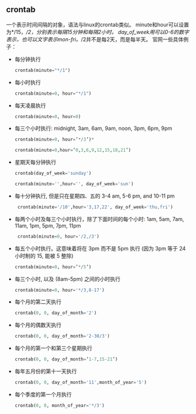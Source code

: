 ## crontab
一个表示时间间隔的对象，语法与linux的crontab类似。
minute和hour可以设置为*/15，*/2，分别表示每隔15分钟和每隔2小时。
day_of_week用可以0-6的数字表示，也可以文字表示mon-fri。*/2并不是每2天，而是每半天。
官网一些具体例子：

- 每分钟执行

  ```python
  crontab(minute="*/1")
  ```

- 每小时执行

  ```python
  crontab(minute=0, hour="*/1")
  ```

- 每天凌晨执行

  ```python
  crontab(minute=0, hour=0)
  ```

- 每三个小时执行: midnight, 3am, 6am, 9am, noon, 3pm, 6pm, 9pm

  ```python
  crontab(minute=0, hour=’*/3’)*
  ```

  ```python
  crontab(minute=0,hour=‘0,3,6,9,12,15,18,21’) 
  ```

- 星期天每分钟执行

  ```python
  crontab(day_of_week='sunday') 
  ```

  ```python
  crontab(minute='',hour='', day_of_week='sun') 
  ```

- 每十分钟执行, 但是只在星期四、五的 3-4 am, 5-6 pm, and 10-11 pm

  ```python
   crontab(minute='/10',hour='3,17,22', day_of_week='thu,fri')
  ```

- 每两个小时及每三个小时执行，除了下面时间的每个小时: 1am, 5am, 7am, 11am, 1pm, 5pm, 7pm, 11pm

  ```python
   crontab(minute=0, hour='/2,/3') 
  ```

- 每五个小时执行。这意味着将在 3pm 而不是 5pm 执行 (因为 3pm 等于 24 小时制的 15, 能被 5 整除) 

  ```python
  crontab(minute=0, hour=’*/5’) 
  ```

- 每三个小时, 以及 (8am-5pm) 之间的小时执行

  ```python
  crontab(minute=0, hour='*/3,8-17')
  ```

- 每个月的第二天执行

  ```python
  crontab(0, 0, day_of_month='2') 
  ```

- 每个月的偶数天执行

  ```python
  crontab(0, 0, day_of_month='2-30/3')
  ```

- 每个月的第一个和第三个星期执行

  ```python
  crontab(0, 0, day_of_month=‘1-7,15-21’) 
  ```

- 每年五月份的第十一天执行

  ```python
  crontab(0, 0, day_of_month='11',month_of_year='5')
  ```

- 每个季度的第一个月执行 

  ```python
  crontab(0, 0, month_of_year='*/3')
  ```

  